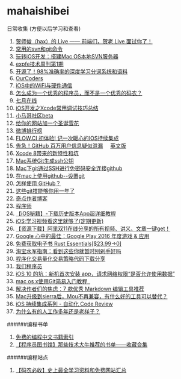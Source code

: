 # mahaishibei
日常收集 (方便以后学习和查看)



1. [贺师俊（hax）的 Live —— 前端们，贺老 Live 面试你了！](https://zhuanlan.zhihu.com/p/23870345)
2. [常用的svn和git命令](http://www.phpxs.com/post/5059/)
3. [玩转iOS开发：搭建Mac OS本地SVN服务器](https://cainrun.github.io/14785314208383.html)
4. [expfe技术周刊第1期](https://exp-team.github.io/blog/2016/08/07/weekly/weekly-1/)
5. [开源了！98%准确率的深度学习分词系统和语料](https://mp.weixin.qq.com/s/HNeeFA_OuUAn1ZCzDEa1uA)
6. [OurCoders](http://ourcoders.com)
7. [iOS中的WiFi与硬件通信](http://www.jianshu.com/p/bcb104f8b8e9)
8. [怎么成为一个优秀的程序员，而不是一个优秀的码农？](http://www.kuqin.com/shuoit/20150824/347739.html)
9. [七月在线](https://www.julyedu.com)
10. [iOS开发之Xcode常用调试技巧总结](http://www.jianshu.com/p/d8bc3d74dc3e)
11. [小马哥社区beta](http://bbs.520it.com/portal.php)
12. [给你的网站加一个圣诞雪花](http://caibaojian.com/xmas_snow.html)
13. [微博排行榜](http://fuwu.weibo.com/bangdan)
14. [FLOW.CI 初体验! 记一次暖心的IOS持续集成](http://fanhang.me/ios/ji-ci-ioschi-xu-ji-cheng-chu-ti-yan)
15. [告急！GitHub 百万用户信息疑似泄漏](http://bobao.360.cn/news/detail/3760.html)
     [英文版](https://www.troyhunt.com/8-million-github-profiles-were-leaked-from-geekedins-mongodb-heres-how-to-see-yours/)
16. [Xcode 8带来的新特性和坑](http://www.cocoachina.com/ios/20161024/17830.html?from=timeline&isappinstalled=0)
17. [Mac系统Git生成ssh公钥](https://my.oschina.net/u/2340880/blog/658594)
18. [Mac下git通过SSH进行免密码安全连接github](http://blog.csdn.net/phunxm/article/details/45083335)
19. [在mac上使用github--设置git](http://blog.csdn.net/matrixhero/article/details/8214156)
20. [怎样使用 GitHub？](https://www.zhihu.com/question/20070065)
21. [这些git技能够你用一年了](http://www.kuqin.com/shuoit/20150824/347741.html)
22. [奇点作者博客](https://imtx.me/)
23. [程序师](http://www.techug.com)   
24. [【iOS秘籍】-下载历史版本App超详细教程](http://www.cocoachina.com/ios/20161214/18351.html)
25. [iOS:学习视频看这里就够了(定期更新)](http://www.codedata.cn/hacknews/14714057065254774)
26. [【资源下载】阿里双11在线分享的所有视频、讲义、文章一键get！](http://weibo.com/ttarticle/p/show?id=2309404050014044323633)
27. [Google 心中的最佳：Google Play 2016 年度游戏 & 应用](http://sspai.com/36401)
28. [免费获取电子书 Rust Essentials[$23.99→0]](http://free.apprcn.com/get-ebook-rust-essentials-for-free/)
29. [淘宝水军指南：看到这些你就暂时别剁手好吗](http://netsmell.com/post/taobao-water-army.html)
30. [程序化交易量化交易策略代码下载分享](http://code.tradeclassroom.com)
31. [我们程序员](http://ourcoders.com)
32. [iOS 10 的坑：新机首次安装 app，请求网络权限“是否允许使用数据”](http://www.cocoachina.com/ios/20161206/18304.html)
33. [mac os x使用Git简易入门教程   ](http://www.cocoachina.com/bbs/read.php?tid=200557)
34. [解决作者们的焦虑：7 款优秀 Markdown 编辑工具推荐](http://sspai.com/27792)
35. [Mac升级到sierra后，Mou不再兼容，有什么好的工具可以替代？](https://www.zhihu.com/question/51240536)
36. [iOS 持续集成系列 - 自动化 Code Review](http://www.cocoachina.com/ios/20161201/18185.html)
37. [为什么有的人工作多年还是老样子？](http://www.admin10000.com/document/10443.html)

######编程书单
1. [免费的编程中文书籍索引](https://github.com/justjavac/free-programming-books-zh_CN)
2. [【程序员图书馆】那些技术大牛推荐的书单——收藏合集](http://www.imooc.com/article/2622)

######编程站点
1. [【码农必收】史上最全学习资料和免费网站汇总](http://www.imooc.com/article/2880)
